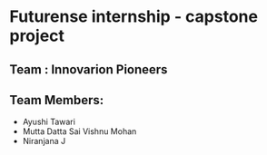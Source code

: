 # Futurense internship - capstone project

## Team : Innovarion Pioneers

## Team Members:  
-  Ayushi Tawari  
-  Mutta Datta Sai Vishnu Mohan  
-  Niranjana J  


